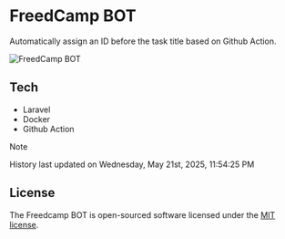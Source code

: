 # FreedCamp BOT

Automatically assign an ID before the task title based on Github Action.

![FreedCamp BOT](https://repository-images.githubusercontent.com/737932867/7d34798b-2680-471c-b089-a78a718d3d6a)

## Tech

- Laravel
- Docker
- Github Action

> [!NOTE]  
> History last updated on Wednesday, May 21st, 2025, 11:54:25 PM

## License

The Freedcamp BOT is open-sourced software licensed under the [MIT license](https://opensource.org/licenses/MIT).
